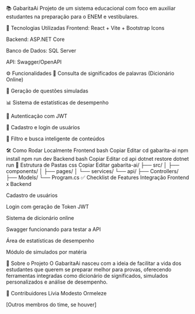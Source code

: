 📚 GabaritaAi
Projeto de um sistema educacional com foco em auxiliar estudantes na preparação para o ENEM e vestibulares.

🚀 Tecnologias Utilizadas
Frontend: React + Vite + Bootstrap Icons

Backend: ASP.NET Core

Banco de Dados: SQL Server

API: Swagger/OpenAPI

⚙️ Funcionalidades
📖 Consulta de significados de palavras (Dicionário Online)

🎯 Geração de questões simuladas

📊 Sistema de estatísticas de desempenho

🔐 Autenticação com JWT

📝 Cadastro e login de usuários

🔎 Filtro e busca inteligente de conteúdos

🛠️ Como Rodar Localmente
Frontend
bash
Copiar
Editar
cd gabarita-ai
npm install
npm run dev
Backend
bash
Copiar
Editar
cd api
dotnet restore
dotnet run
🌱 Estrutura de Pastas
css
Copiar
Editar
gabarita-ai/
├── src/
│   ├── components/
│   ├── pages/
│   └── services/
└── api/
    ├── Controllers/
    ├── Models/
    └── Program.cs
✅ Checklist de Features
 Integração Frontend x Backend

 Cadastro de usuários

 Login com geração de Token JWT

 Sistema de dicionário online

 Swagger funcionando para testar a API

 Área de estatísticas de desempenho

 Módulo de simulados por matéria

💬 Sobre o Projeto
O GabaritaAi nasceu com a ideia de facilitar a vida dos estudantes que querem se preparar melhor para provas, oferecendo ferramentas integradas como dicionário de significados, simulados personalizados e análise de desempenho.

👥 Contribuidores
Lívia Modesto Ormeleze

[Outros membros do time, se houver]
